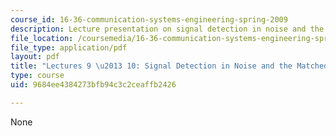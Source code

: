 ```yaml
---
course_id: 16-36-communication-systems-engineering-spring-2009
description: Lecture presentation on signal detection in noise and the matched filter.
file_location: /coursemedia/16-36-communication-systems-engineering-spring-2009/9684ee4384273bfb94c3c2ceaffb2426_MIT16_36s09_lec09_10.pdf
file_type: application/pdf
layout: pdf
title: "Lectures 9 \u2013 10: Signal Detection in Noise and the Matched Filter"
type: course
uid: 9684ee4384273bfb94c3c2ceaffb2426

---
```

None